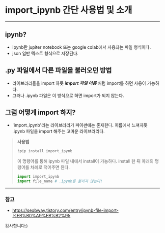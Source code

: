 # import_ipynb 간단 사용법 및 소개 #
------------------
## ipynb? ##
* ipynb란 jupiter notebook 또는 google colab에서 사용되는 파일 형식이다. 
* json 일반 텍스트 형식으로 저장된다.

## .py 파일에서 다른 파일을 불러오던 방법 ##
* 라이브러리들을 import 하듯 ***import 파일 이름*** 처럼 import를 하면 사용이 가능하다.
* 그러나 .ipynb 파일은 이 방식으로 하면 import가 되지 않는다.

## 그럼 어떻게 import 하지? ##
* 'import_ipynb'라는 라이브러리가 파이썬에는 존재한다. 이름에서 느껴지듯 .ipynb 파일을 import 해주는 고마운 라이브러리다.
> **사용법**
>```python
>!pip install import_ipynb
>```
> 이 명령어를 통해 ipynb 파일 내에서 install이 가능하다.
> install 한 뒤 아래의 명령어를 차례로 적어주면 된다.
>```python
>import import_ipynb
>import file_name # .ipynb를 붙이지 않는다!

--------------
### 참고 ###
* <https://seobway.tistory.com/entry/ipynb-file-import-%EB%B0%A9%EB%B2%95>

감사합니다:)